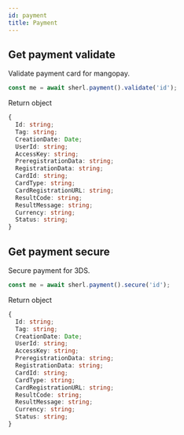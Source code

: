 ```yaml
---
id: payment
title: Payment
---
```


## Get payment validate

Validate payment card for mangopay.

```ts
const me = await sherl.payment().validate('id');
```

Return object

```ts
{
  Id: string;
  Tag: string;
  CreationDate: Date;
  UserId: string;
  AccessKey: string;
  PreregistrationData: string;
  RegistrationData: string;
  CardId: string;
  CardType: string;
  CardRegistrationURL: string;
  ResultCode: string;
  ResultMessage: string;
  Currency: string;
  Status: string;
}
```

## Get payment secure

Secure payment for 3DS.

```ts
const me = await sherl.payment().secure('id');
```

Return object

```ts
{
  Id: string;
  Tag: string;
  CreationDate: Date;
  UserId: string;
  AccessKey: string;
  PreregistrationData: string;
  RegistrationData: string;
  CardId: string;
  CardType: string;
  CardRegistrationURL: string;
  ResultCode: string;
  ResultMessage: string;
  Currency: string;
  Status: string;
}
```
